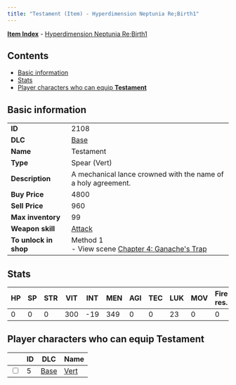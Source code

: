 ```yaml
---
title: "Testament (Item) - Hyperdimension Neptunia Re;Birth1"
---
```


[**Item Index**](/neptunia/rb1/item/index.html) - [Hyperdimension Neptunia Re;Birth1](/neptunia/rb1)

## Contents

- [Basic information](#basic-information)
- [Stats](#stats)
- [Player characters who can equip **Testament**](#player-characters-who-can-equip-testament)

## Basic information

|   |   |
| -- | -- |
| **ID** | 2108 |
| **DLC** | [Base](/neptunia/rb1/dlc/1-base.html) |
| **Name** | Testament |
| **Type** | Spear (Vert) |
| **Description** | A mechanical lance crowned with the name of a holy agreement. |
| **Buy Price** | 4800 |
| **Sell Price** | 960 |
| **Max inventory** | 99 |
| **Weapon skill** | [Attack](/neptunia/rb1/skill/1-801-attack.html) |
| **To unlock in shop** | Method 1<br />- View scene [Chapter 4: Ganache's Trap](/neptunia/rb1/scene/1-417-chapter-4-ganaches-trap.html) |


## Stats

| HP | SP | STR | VIT | INT | MEN | AGI | TEC | LUK | MOV | Fire res. | Ice res. | Wind res. | Lightning res. |
| -- | -- | --- | --- | --- | --- | --- | --- | --- | --- | --------- | -------- | --------- | -------------- |
| 0 | 0 | 0 | 300 | -19 | 349 | 0 | 0 | 23 | 0 | 0 | 0 | 0 | 0 |


## Player characters who can equip **Testament**

|    | ID | DLC | Name |
| -- | -- | --- | ---- |
| <input type="checkbox" id="rb1-player-1-5" class="trackbox" /> | 5 | [Base](/neptunia/rb1/dlc/1-base.html) | [Vert](/neptunia/rb1/player/1-5-vert.html) |
